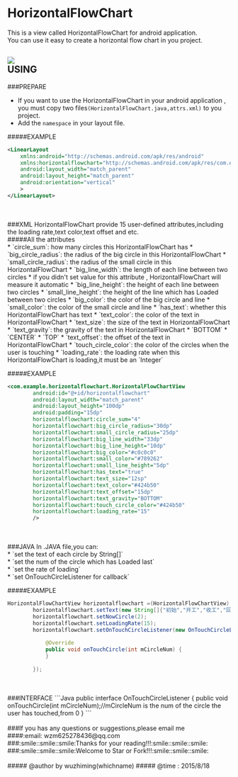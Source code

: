 # HorizontalFlowChart
This is a view called HorizontalFlowChart for android application.<br>
You can use it easy to create a horizontal flow chart in you project.<br>

![](https://raw.githubusercontent.com/whichname/HorizontalFlowChart/master/_20150817_230731.JPG)
<br>
USING
------
###PREPARE
* If you want to use the HorizontalFlowChart in your android application , you must copy two files`(HorizontalFlowChart.java,attrs.xml)` to you project.<br>
* Add the `namespace` in your layout file.<br>

#####EXAMPLE
```Xml
<LinearLayout 
    xmlns:android="http://schemas.android.com/apk/res/android"
    xmlns:horizontalflowchart="http://schemas.android.com/apk/res/com.example.horizontalflowchart"
    android:layout_width="match_parent"
    android:layout_height="match_parent" 
    android:orientation="vertical"
    >
</LinearLayout>
```
<br>
<br>
###XML
HorizontalFlowChart provide 15 user-defined attributes,including the loading rate,text color,text offset and etc.<br>
#####All the attributes<br>
* `circle_sum`: how many circles this HorizontalFlowChart has
* `big_circle_radius`: the radius of the big circle in this HorizontalFlowChart
* `small_circle_radius`: the radius of the small circle in this HorizontalFlowChart
* `big_line_width`: the length of each line between two circles
  * if you didn't set value for this attribute , HorizontalFlowChart will measure it automatic
* `big_line_height`: the height of each line between two circles
* `small_line_height`: the height of the line which has Loaded between two circles
* `big_color`: the color of the big circle and line
* `small_color`: the color of the small circle and line
* `has_text`: whether this HorizontalFlowChart has text
* `text_color`: the color of the text in HorizontalFlowChart
* `text_size`: the size of the text in HorizontalFlowChart
* `text_gravity`: the gravity of the text in HorizontalFlowChart
  * `BOTTOM`
  * `CENTER`
  * `TOP`
* `text_offset`: the offset of the text in HorizontalFlowChart
* `touch_circle_color`: the color of the circles when the user is touching
* `loading_rate`: the loading rate when this HorizontalFlowChart is loading,it must be an `Integer`<br>

#####EXAMPLE
```Xml
<com.example.horizontalflowchart.HorizontalFlowChartView
        android:id="@+id/horizontalflowchart"
        android:layout_width="match_parent"
        android:layout_height="100dp"
        android:padding="15dp" 
        horizontalflowchart:circle_sum="4"
        horizontalflowchart:big_circle_radius="30dp"
        horizontalflowchart:small_circle_radius="25dp"
        horizontalflowchart:big_line_width="33dp"
        horizontalflowchart:big_line_height="10dp"
        horizontalflowchart:big_color="#c0c0c0"
        horizontalflowchart:small_color="#789262"
        horizontalflowchart:small_line_height="5dp"
        horizontalflowchart:has_text="true"
        horizontalflowchart:text_size="12sp"
        horizontalflowchart:text_color="#424b50"
        horizontalflowchart:text_offset="15dp"
        horizontalflowchart:text_gravity="BOTTOM"
        horizontalflowchart:touch_circle_color="#424b50"
        horizontalflowchart:loading_rate="15"
        />
 ```
<br>
<br>
###JAVA
In .JAVA file,you can:<br>
* `set the text of each circle by String[]`<br>
* `set the num of the circle which has Loaded last`<br>
* `set the rate of loading`<br>
* `set OnTouchCircleListener for callback`<br>

#####EXAMPLE
```Java
HorizontalFlowChartView horizontalflowchart =(HorizontalFlowChartView) findViewById(R.id.horizontalflowchart);
		horizontalflowchart.setText(new String[]{"初始","开工","收工","回到基地"});
		horizontalflowchart.setNowCircle(2);
		horizontalflowchart.setLoadingRate(15);
		horizontalflowchart.setOnTouchCircleListener(new OnTouchCircleListener() {
			
			@Override
			public void onTouchCircle(int mCircleNum) {
			}
			
		});
```
<br>
<br>
###INTERFACE
```Java
public interface OnTouchCircleListener {
		public void onTouchCircle(int mCircleNum);//mCircleNum is the num of the circle the user has touched,from 0
	}
```
<br>
<br>
###If you has any questions or suggestions,please email me 
<br>
####:email: wzm625278436@qq.com
<br>
###:smile::smile::smile:Thanks for your reading!!!:smile::smile::smile:
###:smile::smile::smile:Welcome to Star or Fork!!!:smile::smile::smile:
<br>
<br>
##### @author by wuzhiming(whichname)
##### @time : 2015/8/18
